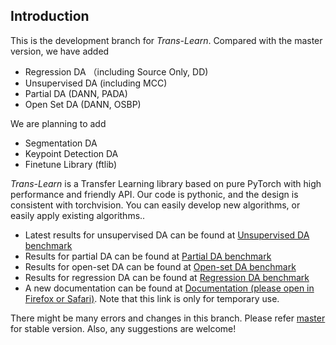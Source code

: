 ## Introduction
This is the development branch for *Trans-Learn*. 
Compared with the master version, we have added

- Regression DA （including Source Only, DD)
- Unsupervised DA (including MCC)
- Partial DA (DANN, PADA)
- Open Set DA (DANN, OSBP)

We are planning to add
- Segmentation DA
- Keypoint Detection DA
- Finetune Library (ftlib)


*Trans-Learn* is a Transfer Learning library based on pure PyTorch with high performance and friendly API. 
Our code is pythonic, and the design is consistent with torchvision. You can easily develop new algorithms, or easily apply existing algorithms..

- Latest results for unsupervised DA can be found at [Unsupervised DA benchmark](https://github.com/thuml/Transfer-Learning-Library/blob/dev/docs/dalib/unsupervised_da.rst)
- Results for partial DA can be found at [Partial DA benchmark](https://github.com/thuml/Transfer-Learning-Library/blob/dev/docs/dalib/partial_da.rst)
- Results for open-set DA can be found at [Open-set DA benchmark](https://github.com/thuml/Transfer-Learning-Library/blob/dev/docs/dalib/open_set_da.rst)
- Results for regression DA can be found at [Regression DA benchmark](https://github.com/thuml/Transfer-Learning-Library/blob/dev/docs/dalib/regression_da.rst)
- A new documentation can be found at [Documentation (please open in Firefox or Safari)](http://microhhh.com/). Note that this link is only for temporary use.

There might be many errors and changes in this branch. Please refer [master](https://github.com/thuml/Transfer-Learning-Library) for stable version. Also, any suggestions are welcome!
